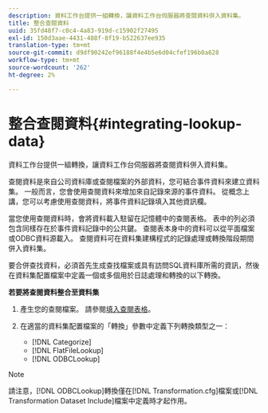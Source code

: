```yaml
---
description: 資料工作台提供一組轉換，讓資料工作台伺服器將查閱資料併入資料集。
title: 整合查閱資料
uuid: 35fd48f7-c0c4-4a83-919d-c15902f27495
exl-id: 150d3aae-4431-488f-8f19-b522637ee935
translation-type: tm+mt
source-git-commit: d9df90242ef96188f4e4b5e6d04cfef196b0a628
workflow-type: tm+mt
source-wordcount: '262'
ht-degree: 2%

---
```


# 整合查閱資料{#integrating-lookup-data}

資料工作台提供一組轉換，讓資料工作台伺服器將查閱資料併入資料集。

查閱資料是來自公司資料庫或查閱檔案的外部資料，您可結合事件資料來建立資料集。 一般而言，您會使用查閱資料來增加來自記錄來源的事件資料。 從概念上講，您可以考慮使用查閱資料，將事件資料記錄填入其他資訊欄。

當您使用查閱資料時，會將資料載入駐留在記憶體中的查閱表格。 表中的列必須包含同樣存在於事件資料記錄中的公共鍵。 查閱表本身中的資料可以從平面檔案或ODBC資料源載入。 查閱資料可在資料集建構程式的記錄處理或轉換階段期間併入資料集。

要合併查找資料，必須首先生成查找檔案或具有訪問SQL資料庫所需的資訊，然後在資料集配置檔案中定義一個或多個用於日誌處理和轉換的以下轉換。

**若要將查閱資料整合至資料集**

1. 產生您的查閱檔案。 請參閱[填入查閱表格](../../../../home/c-dataset-const-proc/c-data-trans/c-int-lookup-data/c-pop-lookup-table.md#concept-dd761338731a40e0997c33dfdabdcdf8)。
1. 在適當的資料集配置檔案的「轉換」參數中定義下列轉換類型之一：

   * [!DNL Categorize]
   * [!DNL FlatFileLookup]
   * [!DNL ODBCLookup]

>[!NOTE]
>
>請注意，[!DNL ODBCLookup]轉換僅在[!DNL Transformation.cfg]檔案或[!DNL Transformation Dataset Include]檔案中定義時才起作用。

